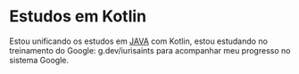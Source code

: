 # Estudos em Kotlin

Estou unificando os estudos em [JAVA](https://www.github.com/iurisaints/javaStudies) com Kotlin, estou estudando no treinamento do Google: g.dev/iurisaints para acompanhar meu progresso no sistema Google.
